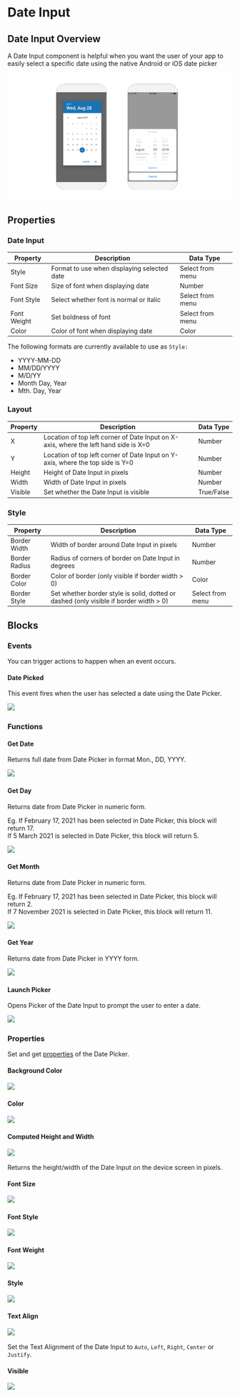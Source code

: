 # Date Input

## Date Input Overview

A Date Input component is helpful when you want the user of your app to easily select a specific date using the native Android or iOS date picker

![Native Android Date Picker on the left and iOS on the right](.gitbook/assets/thunkable-docs-exhibits-37.png)

## Properties

### Date Input

| Property    | Description                                 | Data Type        |
| ----------- | ------------------------------------------- | ---------------- |
| Style       | Format to use when displaying selected date | Select from menu |
| Font Size   | Size of font when displaying date           | Number           |
| Font Style  | Select whether font is normal or italic     | Select from menu |
| Font Weight | Set boldness of font                        | Select from menu |
| Color       | Color of font when displaying date          | Color            |

The following formats are currently available to use as `Style:`

* YYYY-MM-DD
* MM/DD/YYYY
* M/D/YY
* Month Day, Year
* Mth. Day, Year

### Layout

| Property | Description                                                                          | Data Type  |
| -------- | ------------------------------------------------------------------------------------ | ---------- |
| X        | Location of top left corner of Date Input on X-axis, where the left hand side is X=0 | Number     |
| Y        | Location of top left corner of Date Input on Y-axis, where the top side is Y=0       | Number     |
| Height   | Height of Date Input in pixels                                                       | Number     |
| Width    | Width of Date Input in pixels                                                        | Number     |
| Visible  | Set whether the Date Input is visible                                                | True/False |

### **Style**

| **Property**  | Description                                                                             | Data Type        |
| ------------- | --------------------------------------------------------------------------------------- | ---------------- |
| Border Width  | Width of border around Date Input in pixels                                             | Number           |
| Border Radius | Radius of corners of border on Date Input in degrees                                    | Number           |
| Border Color  | Color of border (only visible if border width > 0)                                      | Color            |
| Border Style  | Set whether border style is solid, dotted or dashed  (only visible if border width > 0) | Select from menu |

## Blocks

### Events

You can trigger actions to happen when an event occurs.

#### Date Picked

This event fires when the user has selected a date using the Date Picker.

![](<.gitbook/assets/dp1-8 (1).png>)

### Functions

#### Get Date&#x20;

Returns full date from Date Picker in format Mon., DD, YYYY.

![](.gitbook/assets/f\_get\_date.png)

#### Get Day&#x20;

Returns date from Date Picker in numeric form.

Eg. If February 17, 2021 has been selected in Date Picker, this block will return 17. \
If 5 March 2021 is selected in Date Picker, this block will return 5.

![](.gitbook/assets/f\_get\_day.png)

#### Get Month&#x20;

Returns date from Date Picker in numeric form.

Eg. If February 17, 2021 has been selected in Date Picker, this block will return 2. \
If 7 November 2021 is selected in Date Picker, this block will return 11.

![](.gitbook/assets/f\_get\_month.png)

#### Get Year&#x20;

Returns date from Date Picker in YYYY form.

![](.gitbook/assets/f\_get\_year.png)

#### Launch Picker

Opens Picker of the Date Input to prompt the user to enter a date.

![](.gitbook/assets/f\_launch\_picker.png)

### &#x20;Properties

Set and get [properties](date-input.md#properties) of the Date Picker.

#### Background Color&#x20;

![](<.gitbook/assets/bg\_color (3).png>)

#### Color&#x20;

![](<.gitbook/assets/color (1).png>)

#### Computed Height and Width&#x20;

![](.gitbook/assets/comp\_height.png)

Returns the height/width of the Date Input on the device screen in pixels.

#### Font Size&#x20;

![](<.gitbook/assets/font\_size (2).png>)

#### Font Style&#x20;

![](<.gitbook/assets/font\_style (1).png>)

#### Font Weight&#x20;

![](<.gitbook/assets/font\_weight (2).png>)

#### Style&#x20;

![](.gitbook/assets/dp1-2.png)

#### Text Align&#x20;

![](<.gitbook/assets/text\_align (2).png>)

Set the Text Alignment of the Date Input to `Auto`, `Left`, `Right`, `Center` or `Justify`.

#### Visible

![](<.gitbook/assets/visible (7).png>)

